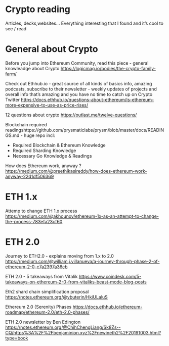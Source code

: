 # Crypto reading
Articles, decks,websites... Everything interesting that I found and it’s cool to see / read 


# General about Crypto 
Before you jump into Ethereum Community, read this piece - general knowleadge about Crypto 
https://logicmag.io/bodies/the-crypto-family-farm/

Check out Ethhub.io - great source of all kinds of basics info, amazing podcasts, subscribe to their newsletter - weekly updates of projects and overall info that’s amazing and you have no time to catch up on Crypto Twitter
https://docs.ethhub.io/questions-about-ethereum/is-ethereum-more-expensive-to-use-as-price-rises/ 

12 questions about crypto 
https://outlast.me/twelve-questions/

Blockchain required readingshttps://github.com/prysmaticlabs/prysm/blob/master/docs/READINGS.md  - huge repo incl:
- Required Blockchain & Ethereum Knowledge
- Required Sharding Knowledge
- Necessary Go Knowledge & Readings


How does Ethereum work, anyway ?
https://medium.com/@preethikasireddy/how-does-ethereum-work-anyway-22d1df506369


# ETH 1.x 
Attemp to change ETH 1.x process 
https://medium.com/@akhounov/ethereum-1x-as-an-attempt-to-change-the-process-783efa23cf60

# ETH 2.0
Journey to ETH2.0 - explains moving from 1.x to 2.0 
https://medium.com/@william.j.villanueva/a-journey-through-phase-2-of-ethereum-2-0-c7a2397a36cb

ETH 2.0 - 5 takeaways from Vitalik
https://www.coindesk.com/5-takeaways-on-ethereum-2-0-from-vitaliks-beast-mode-blog-posts 

Eth2 shard chain simplification proposal 
https://notes.ethereum.org/@vbuterin/HkiULaluS

Ethereum 2.0 (Serenity) Phases 
https://docs.ethhub.io/ethereum-roadmap/ethereum-2.0/eth-2.0-phases/

ETH 2.0 newsletter by Ben Edington
https://notes.ethereum.org/@ChihChengLiang/Sk8Zs--CQ/https%3A%2F%2Fbenjaminion.xyz%2Fnewineth2%2F20191003.html?type=book

